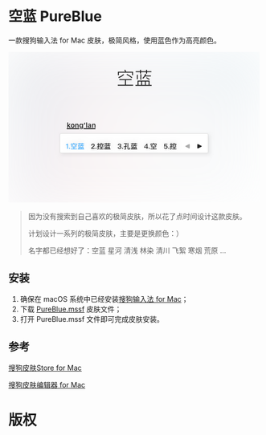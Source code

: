 # 空蓝 PureBlue

一款搜狗输入法 for Mac 皮肤，极简风格，使用蓝色作为高亮颜色。



![](images/skin_details.png)

> 因为没有搜索到自己喜欢的极简皮肤，所以花了点时间设计这款皮肤。
>
> 计划设计一系列的极简皮肤，主要是更换颜色：）
>
> 名字都已经想好了：空蓝 星河 清浅 林染 清川 飞絮  寒烟 荒原 ...

## 安装

1. 确保在 macOS 系统中已经安装[搜狗输入法 for Mac](https://pinyin.sogou.com/mac/introduce.php)；
2. 下载 [PureBlue.mssf](https://github.com/intret/PureBlue/raw/master/PureBlue.mssf) 皮肤文件；
3. 打开 PureBlue.mssf 文件即可完成皮肤安装。

## 参考

[搜狗皮肤Store for Mac](https://pinyin.sogou.com/skins/mac.php)

[搜狗皮肤编辑器 for Mac](https://pinyin.sogou.com/mac/skineditor.php)

# 版权

